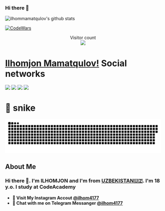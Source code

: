 ### Hi there 👋


![ilhommamatqulov's github stats](https://github-readme-stats.vercel.app/api?username=rystambek&show_icons=true&theme=tokyonight)

[![CodeWars](https://www.codewars.com/users/ilhom4177/badges/large)]([https://www.codewars.com/users/rustambek2003(https://www.codewars.com/users/ilhom4177))

<p align="center"> 
  Visitor count<br>
  <img src="https://profile-counter.glitch.me/ilhom4177/count.svg" />
</p>

# [Ilhomjon Mamatqulov!](ilhommamatqulov276@gmail.com) Social networks

<a href="https://github.com/ilhom4177"><img src="https://img.shields.io/badge/github-000?style=for-the-badge&logo=github&logoColor=white"/></a>
<a href="https://instagram.com/ilhomjan_154_"><img src="https://img.shields.io/badge/instagram-D1001F?style=for-the-badge&logo=instagram&logoColor=white"/></a>
<a href="https://t.me/ilhomjon_41_77"><img src="https://img.shields.io/badge/Telegram-2CA5E0?style=for-the-badge&logo=telegram&logoColor=white"/></a>
<a href="https://www.codewars.com/users/ilhom4177/"><img src="https://img.shields.io/badge/codewars-DD915F?style=for-the-badge&logo=codewars&logoColor=white"/></a>
<!-- <a href="[https://www.sololearn.com/profile/27804078]"><img src="https://img.shields.io/badge/sololearn-10397c?style=for-the-badge&logo=sololearn&logoColor=white"/></a> -->
<!-- <a href="https://gitlab.com/quvvatullayev/"><img src="https://img.shields.io/badge/gitlab-FF6600?style=for-the-badge&logo=gitlab&logoColor=white"/></a></a> -->


# 🐍 snike 

<a href=#><img src="snike.svg"></a>

<!-- ## Language and TOOLS

[![My Skills](https://skillicons.dev/icons?i=bootstrap,css,discord,flask,github,gitlab,heroku,html,instagram,js,jquery,linux,md,py,sass,vscode)](https://skillicons.dev) -->


## About Me

### Hi there 👋. I'm ILHOMJON and I'm from [UZBEKISTAN🇺🇿](https://en.wikipedia.org/wiki/Uzbekistan). I'm 18 y.o. I study at CodeAcademy 


- **🔴 Visit My Instagram Accout [@ilhom4177](https://www.instagram.com/ilhomjan_154_/)**
- **🔵 Chat with me on Telegram Messanger [@ilhom4177](https://t.me/ilhomjon_41_77)**
